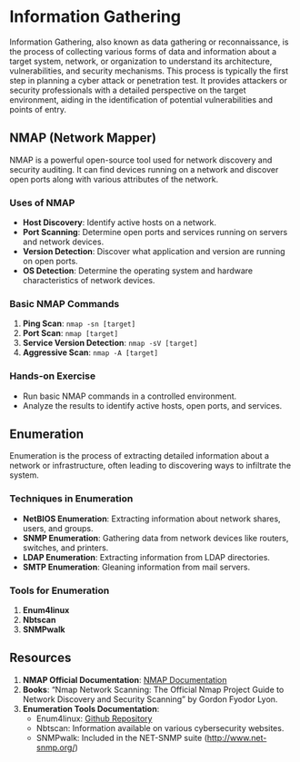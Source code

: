 # Information Gathering

Information Gathering, also known as data gathering or reconnaissance, is the process of collecting various forms of data and information about a target system, network, or organization to understand its architecture, vulnerabilities, and security mechanisms. This process is typically the first step in planning a cyber attack or penetration test. It provides attackers or security professionals with a detailed perspective on the target environment, aiding in the identification of potential vulnerabilities and points of entry.

## NMAP (Network Mapper)

NMAP is a powerful open-source tool used for network discovery and security auditing. It can find devices running on a network and discover open ports along with various attributes of the network.

### Uses of NMAP

- **Host Discovery**: Identify active hosts on a network.
- **Port Scanning**: Determine open ports and services running on servers and network devices.
- **Version Detection**: Discover what application and version are running on open ports.
- **OS Detection**: Determine the operating system and hardware characteristics of network devices.

### Basic NMAP Commands

1. **Ping Scan**: `nmap -sn [target]`
2. **Port Scan**: `nmap [target]`
3. **Service Version Detection**: `nmap -sV [target]`
4. **Aggressive Scan**: `nmap -A [target]`

### Hands-on Exercise

- Run basic NMAP commands in a controlled environment.
- Analyze the results to identify active hosts, open ports, and services.

## Enumeration

Enumeration is the process of extracting detailed information about a network or infrastructure, often leading to discovering ways to infiltrate the system.

### Techniques in Enumeration

- **NetBIOS Enumeration**: Extracting information about network shares, users, and groups.
- **SNMP Enumeration**: Gathering data from network devices like routers, switches, and printers.
- **LDAP Enumeration**: Extracting information from LDAP directories.
- **SMTP Enumeration**: Gleaning information from mail servers.

### Tools for Enumeration

1. **Enum4linux**
2. **Nbtscan**
3. **SNMPwalk**

## Resources

1. **NMAP Official Documentation**: [NMAP Documentation](https://nmap.org/book/man.html)
2. **Books**: “Nmap Network Scanning: The Official Nmap Project Guide to Network Discovery and Security Scanning” by Gordon Fyodor Lyon.
3. **Enumeration Tools Documentation**:
   - Enum4linux: [Github Repository](https://github.com/portcullislabs/enum4linux)
   - Nbtscan: Information available on various cybersecurity websites.
   - SNMPwalk: Included in the NET-SNMP suite (http://www.net-snmp.org/)

